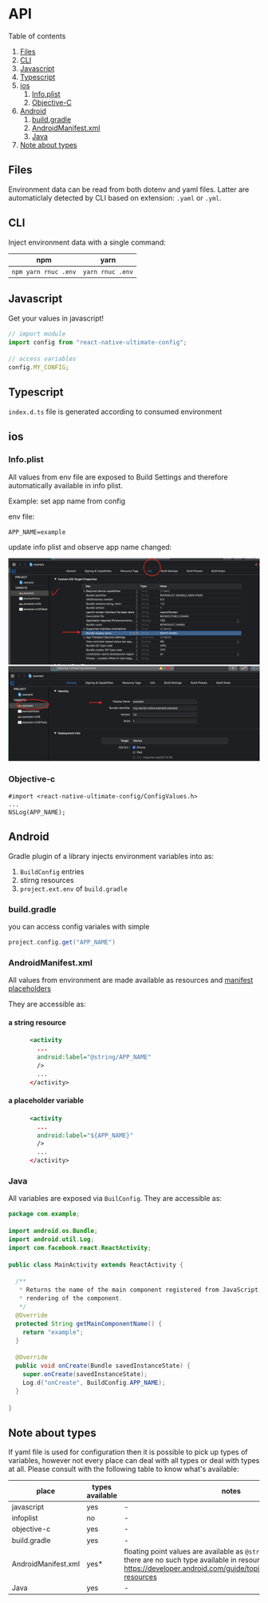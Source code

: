 # API

Table of contents

1. [Files](#files)
1. [CLI](#cli)
1. [Javascript](#javascript)
1. [Typescript](#typescript)
1. [ios](#ios)
   1. [Info.plist](#infoplist)
   1. [Objective-C](#objective-c)
1. [Android](#android)
   1. [build.gradle](#buildgradle)
   1. [AndroidManifest.xml](#androidmanifestxml)
   1. [Java](#java)
1. [Note about types](#note-about-types)

## Files

Environment data can be read from both dotenv and yaml files. Latter are automaticlaly detected by CLI based on extension: `.yaml` or `.yml`.

## CLI

Inject environment data with a single command:

| npm                  | yarn             |
| -------------------- | ---------------- |
| `npm yarn rnuc .env` | `yarn rnuc .env` |

## Javascript

Get your values in javascript!

```javascript
// import module
import config from "react-native-ultimate-config";

// access variables
config.MY_CONFIG;
```

## Typescript

`index.d.ts` file is generated according to consumed environment

## ios

### Info.plist

All values from env file are exposed to Build Settings and therefore
automatically available in info plist.

Example: set app name from config

env file:

```env
APP_NAME=example
```

update info plist and observe app name changed:

![update app name](./api.assets/ios.info.1.png)
![update app name](./api.assets/ios.info.2.png)

### Objective-c

```objc
#import <react-native-ultimate-config/ConfigValues.h>
...
NSLog(APP_NAME);
```

## Android

Gradle plugin of a library injects environment variables into as:

1. `BuildConfig` entries
1. stirng resources
1. `project.ext.env` of `build.gradle`

### build.gradle

you can access config variales with simple

```gradle
project.config.get("APP_NAME")
```

### AndroidManifest.xml

All values from environment are made available as resources and [manifest placeholders](https://developer.android.com/studio/build/manifest-build-variables)

They are accessible as:

#### a string resource

```xml
      <activity
        ...
        android:label="@string/APP_NAME"
        />
        ...
      </activity>
```

#### a placeholder variable

```xml
      <activity
        ...
        android:label="${APP_NAME}"
        />
        ...
      </activity>
```

### Java

All variables are exposed via `BuilConfig`. They are accessible as:

```java
package com.example;

import android.os.Bundle;
import android.util.Log;
import com.facebook.react.ReactActivity;

public class MainActivity extends ReactActivity {

  /**
   * Returns the name of the main component registered from JavaScript. This is used to schedule
   * rendering of the component.
   */
  @Override
  protected String getMainComponentName() {
    return "example";
  }

  @Override
  public void onCreate(Bundle savedInstanceState) {
    super.onCreate(savedInstanceState);
    Log.d("onCreate", BuildConfig.APP_NAME);
  }

}

```

## Note about types

If yaml file is used for configuration then it is possible to pick up types of variables, however not every place can deal with all types or deal with types at all. Please consult with the following table to know what's available:

| place               | types available | notes                                                                                                                                                                                    |
| ------------------- | --------------- | ---------------------------------------------------------------------------------------------------------------------------------------------------------------------------------------- |
| javascript          | yes             | -                                                                                                                                                                                        |
| infoplist           | no              | -                                                                                                                                                                                        |
| objective-c         | yes             | -                                                                                                                                                                                        |
| build.gradle        | yes             | -                                                                                                                                                                                        |
| AndroidManifest.xml | yes\*           | floating point values are available as `@string` resources since there are no such type available in resources: https://developer.android.com/guide/topics/resources/available-resources |
| Java                | yes             | -                                                                                                                                                                                        |
